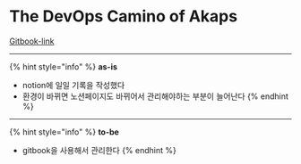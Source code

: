 # The DevOps Camino of Akaps

[Gitbook-link](https://akaps.gitbook.io/devops-camino/)

***

{% hint style="info" %}
**as-is**

* notion에 일일 기록을 작성했다
* 환경이 바뀌면 노션페이지도 바뀌어서 관리해야하는 부분이 늘어난다
{% endhint %}

***

{% hint style="info" %}
**to-be**

* gitbook을 사용해서 관리한다
{% endhint %}
